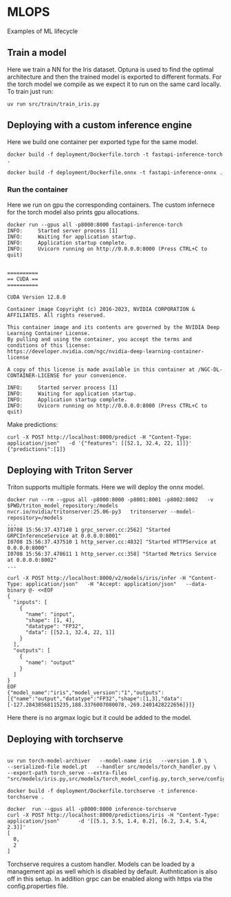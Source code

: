 # MLOPS
Examples of ML lifecycle

## Train a model

Here we train a NN for the Iris dataset. Optuna is used to find the optimal architecture and then the trained model
is exported to different formats. For the torch model we compile as we expect it to run on the same card locally.
To train just run:

```uv run src/train/train_iris.py```

## Deploying with a custom inference engine

Here we build one container per exported type for the same model.

```
docker build -f deployment/Dockerfile.torch -t fastapi-inference-torch .

docker build -f deployment/Dockerfile.onnx -t fastapi-inference-onnx .

```

### Run the container

Here we run on gpu the corresponding containers. The custom infernece for the torch model also
prints gpu allocations.

```
docker run --gpus all -p8000:8000 fastapi-inference-torch
INFO:     Started server process [1]
INFO:     Waiting for application startup.
INFO:     Application startup complete.
INFO:     Uvicorn running on http://0.0.0.0:8000 (Press CTRL+C to quit)
```


```docker run --gpus all -p8000:8000 fastapi-inference-onnx

==========
== CUDA ==
==========

CUDA Version 12.8.0

Container image Copyright (c) 2016-2023, NVIDIA CORPORATION & AFFILIATES. All rights reserved.

This container image and its contents are governed by the NVIDIA Deep Learning Container License.
By pulling and using the container, you accept the terms and conditions of this license:
https://developer.nvidia.com/ngc/nvidia-deep-learning-container-license

A copy of this license is made available in this container at /NGC-DL-CONTAINER-LICENSE for your convenience.

INFO:     Started server process [1]
INFO:     Waiting for application startup.
INFO:     Application startup complete.
INFO:     Uvicorn running on http://0.0.0.0:8000 (Press CTRL+C to quit)

```

Make predictions:
```
curl -X POST http://localhost:8000/predict -H "Content-Type: application/json"   -d '{"features": [[52.1, 32.4, 22, 1]]}'
{"predictions":[1]}
```

## Deploying with Triton Server

Triton supports multiple formats. Here we will deploy the onnx model.

```
docker run --rm --gpus all -p8000:8000 -p8001:8001 -p8002:8002   -v $PWD/triton_model_repository:/models   nvcr.io/nvidia/tritonserver:25.06-py3   tritonserver --model-repository=/models
...
I0708 15:56:37.437140 1 grpc_server.cc:2562] "Started GRPCInferenceService at 0.0.0.0:8001"
I0708 15:56:37.437510 1 http_server.cc:4832] "Started HTTPService at 0.0.0.0:8000"
I0708 15:56:37.478611 1 http_server.cc:358] "Started Metrics Service at 0.0.0.0:8002"
...

curl -X POST http://localhost:8000/v2/models/iris/infer -H "Content-Type: application/json"   -H "Accept: application/json"   --data-binary @- <<EOF
{
  "inputs": [
    {
      "name": "input",
      "shape": [1, 4],
      "datatype": "FP32",
      "data": [[52.1, 32.4, 22, 1]]
    }
  ],
  "outputs": [
    {
      "name": "output"
    }
  ]
}
EOF
{"model_name":"iris","model_version":"1","outputs":[{"name":"output","datatype":"FP32","shape":[1,3],"data":[-127.28438568115235,188.3376007080078,-269.2401428222656]}]}

```

Here there is no argmax logic but it could be added to the model.

## Deploying with torchserve

```

uv run torch-model-archiver   --model-name iris   --version 1.0 \
--serialized-file model.pt   --handler src/models/torch_handler.py \
--export-path torch_serve --extra-files "src/models/iris.py,src/models/torch_model_config.py,torch_serve/config.properties"

docker build -f deployment/Dockerfile.torchserve -t inference-torchserve .

docker  run --gpus all -p8000:8000 inference-torchserve
curl -X POST http://localhost:8000/predictions/iris -H "Content-Type: application/json"      -d '[[5.1, 3.5, 1.4, 0.2], [6.2, 3.4, 5.4, 2.3]]'
[
  0,
  2
]
```

Torchserve requires a custom handler. Models can be loaded by a management api as well which is disabled by default.
Authntication is also off in this setup. In addition grpc can be enabled along with https via the config.properties file.